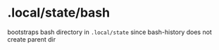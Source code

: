 # .local/state/bash

bootstraps bash directory in `.local/state` since bash-history does not create parent dir
